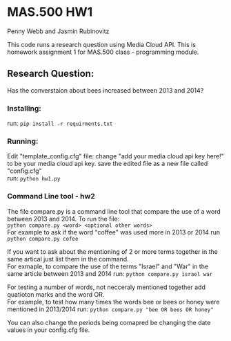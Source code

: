 # MAS.500 HW1

Penny Webb and Jasmin Rubinovitz

This code runs a research question using Media Cloud API.
This is homework assignment 1 for MAS.500 class - programming module.

## Research Question:
Has the converstaion about bees increased between 2013 and 2014?

### Installing:
run: `pip install -r requirments.txt`

### Running:
Edit "template_config.cfg" file: change "add your media cloud api key here!" to be your media cloud api key. save the edited file as a new file called "config.cfg"  
run: `python hw1.py`

### Command Line tool - hw2
The file compare.py is a command line tool that compare the use of a word between 2013 and 2014.
To run the file:  
`python compare.py <word> <optional other words>`  
For example to ask if the word "coffee" was used more in 2013 or 2014 run `python compare.py cofee`  

If you want to ask about the mentioning of 2 or more terms together in the same artical just list them in the command.  
For exmaple, to compare the use of the terms "Israel" and "War" in the same article between 2013 and 2014 run: `python compare.py israel war`  

For testing a number of words, not necceraly mentioned together add quatioton marks and the word OR.  
For example, to test how many times the words bee or bees or honey were mentioned in 2013/2014 run: `python compare.py "bee OR bees OR honey"`  
  
You can also change the periods being comapred be changing the date values in your config.cfg file.